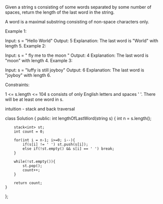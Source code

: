 Given a string s consisting of some words separated by some number of spaces, return the length of the last word in the string.

A word is a maximal substring consisting of non-space characters only.

 

Example 1:

Input: s = "Hello World"
Output: 5
Explanation: The last word is "World" with length 5.
Example 2:

Input: s = "   fly me   to   the moon  "
Output: 4
Explanation: The last word is "moon" with length 4.
Example 3:

Input: s = "luffy is still joyboy"
Output: 6
Explanation: The last word is "joyboy" with length 6.
 

Constraints:

1 <= s.length <= 104
s consists of only English letters and spaces ' '.
There will be at least one word in s.

intuition - stack and back traversal

class Solution {
public:
    int lengthOfLastWord(string s) {
        int n = s.length();
        
        stack<int> st;
        int count = 0;
        
        for(int i = n-1; i>=0; i--){
            if(s[i] != ' ') st.push(s[i]);
            else if(!st.empty() && s[i] == ' ') break;
        }
        
        while(!st.empty()){
            st.pop();
            count++;
        }
        
        return count;
    }
};